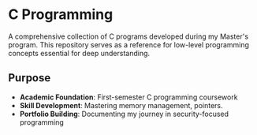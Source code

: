 # C Programming

A comprehensive collection of C programs developed during my Master's program. This repository serves as a reference for low-level programming concepts essential for deep understanding.

##  Purpose

- **Academic Foundation**: First-semester C programming coursework
- **Skill Development**: Mastering memory management, pointers.
- **Portfolio Building**: Documenting my journey in security-focused programming
